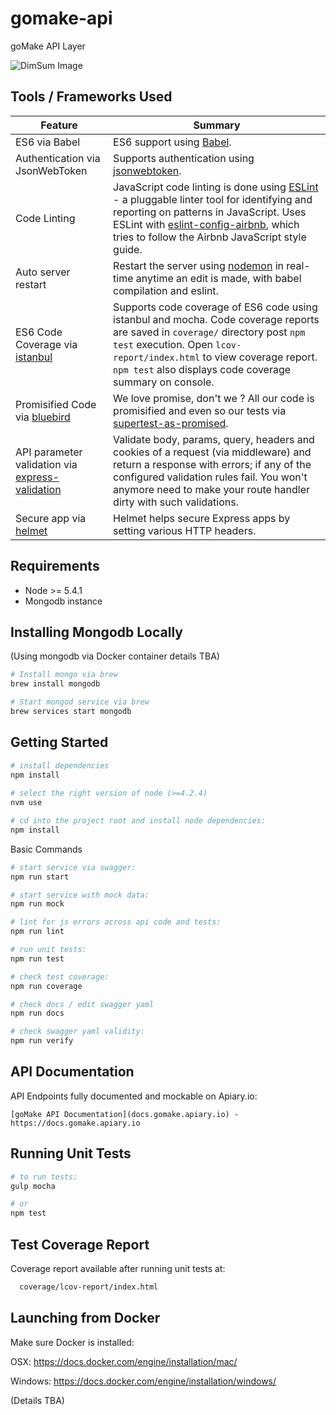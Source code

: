 # gomake-api

goMake API Layer

![DimSum Image](https://pbs.twimg.com/media/CrDtorVUEAA8HW2.jpg:large)

## Tools / Frameworks Used 

| Feature                                | Summary                                                                                                                                                                                                                                                     |
|----------------------------------------|-------------------------------------------------------------------------------------------------------------------------------------------------------------------------------------------------------------------------------------------------------------|
| ES6 via Babel                  	 	 | ES6 support using [Babel](https://babeljs.io/).  |
| Authentication via JsonWebToken                  	 	 | Supports authentication using [jsonwebtoken](https://www.npmjs.com/package/jsonwebtoken).  |
| Code Linting               			 | JavaScript code linting is done using [ESLint](http://eslint.org) - a pluggable linter tool for identifying and reporting on patterns in JavaScript. Uses ESLint with [eslint-config-airbnb](https://github.com/airbnb/javascript/tree/master/packages/eslint-config-airbnb), which tries to follow the Airbnb JavaScript style guide.                                                                                                |
| Auto server restart                  	 | Restart the server using [nodemon](https://github.com/remy/nodemon) in real-time anytime an edit is made, with babel compilation and eslint.                                                                                                                                                                            |
| ES6 Code Coverage via [istanbul](https://www.npmjs.com/package/istanbul)                  | Supports code coverage of ES6 code using istanbul and mocha. Code coverage reports are saved in `coverage/` directory post `npm test` execution. Open `lcov-report/index.html` to view coverage report. `npm test` also displays code coverage summary on console.                                                                                                                                                                            |
| Promisified Code via [bluebird](https://github.com/petkaantonov/bluebird)           | We love promise, don't we ? All our code is promisified and even so our tests via [supertest-as-promised](https://www.npmjs.com/package/supertest-as-promised).                       |
| API parameter validation via [express-validation](https://www.npmjs.com/package/express-validation)           | Validate body, params, query, headers and cookies of a request (via middleware) and return a response with errors; if any of the configured validation rules fail. You won't anymore need to make your route handler dirty with such validations. |
| Secure app via [helmet](https://github.com/helmetjs/helmet)           | Helmet helps secure Express apps by setting various HTTP headers. |

## Requirements
 - Node >= 5.4.1
 - Mongodb instance
 
## Installing Mongodb Locally
  (Using mongodb via Docker container details TBA)

  ```bash
  # Install mongo via brew
  brew install mongodb
  
  # Start mongod service via brew
  brew services start mongodb
  
  ```
  
## Getting Started

  ```bash
  # install dependencies
  npm install
    
  # select the right version of node (>=4.2.4)
  nvm use
  
  # cd into the project root and install node dependencies:
  npm install

  ```

Basic Commands

  ```bash
  # start service via swagger:
  npm run start

  # start service with mock data:
  npm run mock

  # lint for js errors across api code and tests:
  npm run lint

  # run unit tests:
  npm run test

  # check test coverage:
  npm run coverage

  # check docs / edit swagger yaml
  npm run docs

  # check swagger yaml validity:
  npm run verify

  ```

## API Documentation

  API Endpoints fully documented and mockable on Apiary.io:

	[goMake API Documentation](docs.gomake.apiary.io) - https://docs.gomake.apiary.io
	
## Running Unit Tests


  ```bash
  # to run tests:
  gulp mocha
  
  # or
  npm test
  ```

## Test Coverage Report

  Coverage report available after running unit tests at:
  
  ```bash
	coverage/lcov-report/index.html
  ```

## Launching from Docker

  Make sure Docker is installed:

  OSX: https://docs.docker.com/engine/installation/mac/

  Windows: https://docs.docker.com/engine/installation/windows/

(Details TBA)
